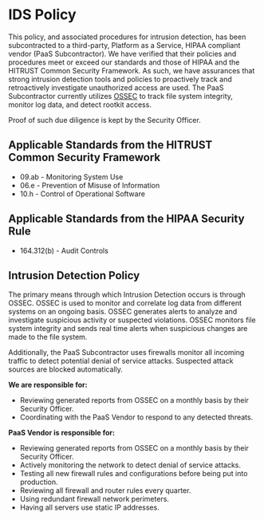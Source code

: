 # IDS Policy

This policy, and associated procedures for intrusion detection, has been subcontracted to a third-party, Platform as a Service, HIPAA compliant vendor (PaaS Subcontractor). We have verified that their policies and procedures meet or exceed our standards and those of HIPAA and the HITRUST Common Security Framework. As such, we have assurances that strong intrusion detection tools and policies to proactively track and retroactively investigate unauthorized access are used. The PaaS Subcontractor currently utilizes [OSSEC](http://www.ossec.net/) to track file system integrity, monitor log data, and detect rootkit access.

Proof of such due diligence is kept by the Security Officer.
  
## Applicable Standards from the HITRUST Common Security Framework

*  09.ab - Monitoring System Use
*  06.e - Prevention of Misuse of Information
*  10.h - Control of Operational Software

## Applicable Standards from the HIPAA Security Rule

* 164.312(b) - Audit Controls

## Intrusion Detection Policy

The primary means through which Intrusion Detection occurs is through OSSEC.  OSSEC is used to monitor and correlate log data from different systems on an ongoing basis. OSSEC generates alerts to analyze and investigate suspicious activity or suspected violations. OSSEC monitors file system integrity and sends real time alerts when suspicious changes are made to the file system.  

Additionally, the PaaS Subcontractor uses firewalls monitor all incoming traffic to detect potential denial of service attacks. Suspected attack sources are blocked automatically.

**We are responsible for:**

* Reviewing generated reports from OSSEC on a monthly basis by their Security Officer.
* Coordinating with the PaaS Vendor to respond to any detected threats. 

**PaaS Vendor is responsible for:**

* Reviewing generated reports from OSSEC on a monthly basis by their Security Officer.
* Actively monitoring the network to detect denial of service attacks.
* Testing all new firewall rules and configurations before being put into production. 
* Reviewing all firewall and router rules every quarter.
* Using redundant firewall network perimeters.
* Having all servers use static IP addresses.
